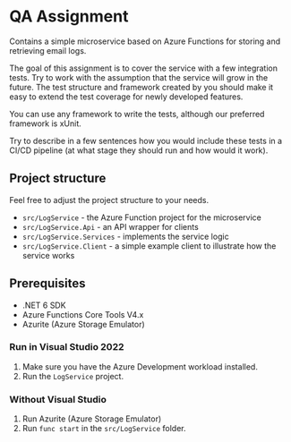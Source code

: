 # QA Assignment

Contains a simple microservice based on Azure Functions for storing and retrieving email logs.

The goal of this assignment is to cover the service with a few integration tests. Try to work with the assumption that the service will grow in the future. The test structure and framework created by you should make it easy to extend the test coverage for newly developed features.

You can use any framework to write the tests, although our preferred framework is xUnit.

Try to describe in a few sentences how you would include these tests in a CI/CD pipeline (at what stage they should run and how would it work).

## Project structure
Feel free to adjust the project structure to your needs.
- `src/LogService` - the Azure Function project for the microservice
- `src/LogService.Api` - an API wrapper for clients
- `src/LogService.Services` - implements the service logic
- `src/LogService.Client` - a simple example client to illustrate how the service works

## Prerequisites
- .NET 6 SDK
- Azure Functions Core Tools V4.x
- Azurite (Azure Storage Emulator)

### Run in Visual Studio 2022
1. Make sure you have the Azure Development workload installed.
2. Run the `LogService` project.

### Without Visual Studio
1. Run Azurite (Azure Storage Emulator)
2. Run `func start` in the `src/LogService` folder.